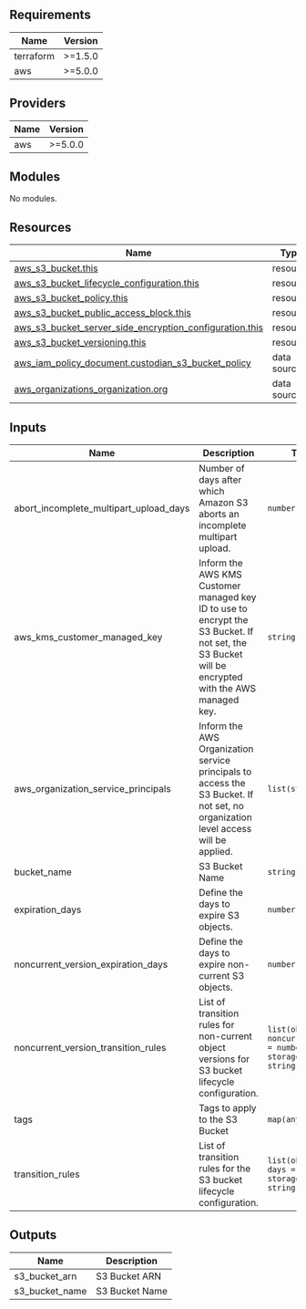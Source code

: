 <!-- BEGIN_TF_DOCS -->
## Requirements

| Name | Version |
|------|---------|
| terraform | >=1.5.0 |
| aws | >=5.0.0 |

## Providers

| Name | Version |
|------|---------|
| aws | >=5.0.0 |

## Modules

No modules.

## Resources

| Name | Type |
|------|------|
| [aws_s3_bucket.this](https://registry.terraform.io/providers/hashicorp/aws/latest/docs/resources/s3_bucket) | resource |
| [aws_s3_bucket_lifecycle_configuration.this](https://registry.terraform.io/providers/hashicorp/aws/latest/docs/resources/s3_bucket_lifecycle_configuration) | resource |
| [aws_s3_bucket_policy.this](https://registry.terraform.io/providers/hashicorp/aws/latest/docs/resources/s3_bucket_policy) | resource |
| [aws_s3_bucket_public_access_block.this](https://registry.terraform.io/providers/hashicorp/aws/latest/docs/resources/s3_bucket_public_access_block) | resource |
| [aws_s3_bucket_server_side_encryption_configuration.this](https://registry.terraform.io/providers/hashicorp/aws/latest/docs/resources/s3_bucket_server_side_encryption_configuration) | resource |
| [aws_s3_bucket_versioning.this](https://registry.terraform.io/providers/hashicorp/aws/latest/docs/resources/s3_bucket_versioning) | resource |
| [aws_iam_policy_document.custodian_s3_bucket_policy](https://registry.terraform.io/providers/hashicorp/aws/latest/docs/data-sources/iam_policy_document) | data source |
| [aws_organizations_organization.org](https://registry.terraform.io/providers/hashicorp/aws/latest/docs/data-sources/organizations_organization) | data source |

## Inputs

| Name | Description | Type | Default | Required |
|------|-------------|------|---------|:--------:|
| abort\_incomplete\_multipart\_upload\_days | Number of days after which Amazon S3 aborts an incomplete multipart upload. | `number` | `1` | no |
| aws\_kms\_customer\_managed\_key | Inform the AWS KMS Customer managed key ID to use to encrypt the S3 Bucket. If not set, the S3 Bucket will be encrypted with the AWS managed key. | `string` | `""` | no |
| aws\_organization\_service\_principals | Inform the AWS Organization service principals to access the S3 Bucket. If not set, no organization level access will be applied. | `list(string)` | `[]` | no |
| bucket\_name | S3 Bucket Name | `string` | n/a | yes |
| expiration\_days | Define the days to expire S3 objects. | `number` | `360` | no |
| noncurrent\_version\_expiration\_days | Define the days to expire non-current S3 objects. | `number` | `7` | no |
| noncurrent\_version\_transition\_rules | List of transition rules for non-current object versions for S3 bucket lifecycle configuration. | ```list(object({ noncurrent_days = number storage_class = string }))``` | ```[ { "noncurrent_days": 0, "storage_class": "INTELLIGENT_TIERING" } ]``` | no |
| tags | Tags to apply to the S3 Bucket | `map(any)` | `{}` | no |
| transition\_rules | List of transition rules for the S3 bucket lifecycle configuration. | ```list(object({ days = number storage_class = string }))``` | ```[ { "days": 0, "storage_class": "INTELLIGENT_TIERING" } ]``` | no |

## Outputs

| Name | Description |
|------|-------------|
| s3\_bucket\_arn | S3 Bucket ARN |
| s3\_bucket\_name | S3 Bucket Name |
<!-- END_TF_DOCS -->